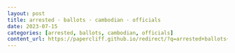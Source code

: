 ```yaml
---
layout: post
title: arrested · ballots · cambodian · officials
date: 2023-07-15
categories: [arrested, ballots, cambodian, officials]
content_url: https://papercliff.github.io/redirect/?q=arrested+ballots+cambodian+officials&tbs=cdr:1,cd_min:7/14/2023,cd_max:7/16/2023
---
```

